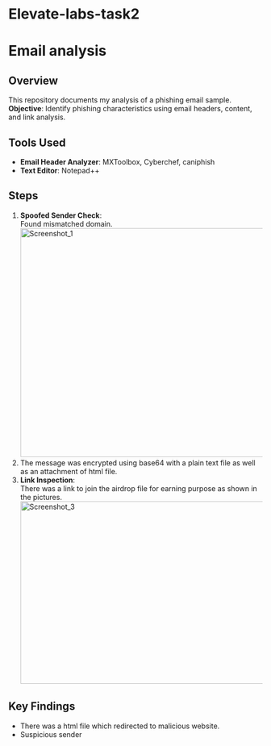 # Elevate-labs-task2
# Email analysis
## Overview
This repository documents my analysis of a phishing email sample.  
**Objective**: Identify phishing characteristics using email headers, content, and link analysis.
## Tools Used
- **Email Header Analyzer**: MXToolbox, Cyberchef, caniphish
- **Text Editor**: Notepad++

## Steps
1. **Spoofed Sender Check**:  
   Found mismatched domain.
   <img width="897" height="454" alt="Screenshot_1" src="https://github.com/user-attachments/assets/25ce8e38-7f52-487f-a970-2db4cc6761df" />
2. The message was encrypted using base64 with a plain text file as  well as an attachment of html file.
3. **Link Inspection**:  
   There was a link to join the airdrop file for earning purpose as shown in the pictures.
   <img width="701" height="362" alt="Screenshot_3" src="https://github.com/user-attachments/assets/0028ffda-b0d5-4b84-b672-2314683b8fb3" />

## Key Findings
- There was a html file which redirected to malicious website.
- Suspicious sender
